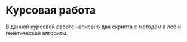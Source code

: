 # Курсовая работа
В данной курсовой работе написано два скрипта с методом в лоб и генетический алгоритм.
